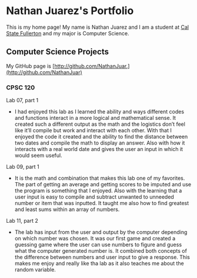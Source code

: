 # Nathan Juarez's Portfolio

This is my home page! My name is Nathan Juarez and I am a student at [Cal State Fullerton](http://www.fullerton.edu/) and my major is Computer Science.

## Computer Science Projects

My GitHub page is [http://github.com/NathanJuar.](http://github.com/NathanJuar)

### CPSC 120

Lab 07, part 1 

- I had enjoyed this lab as I learned the ability and ways different codes and functions interact in a more logical and mathematical sense. It created such a different output as the math and the logistics don’t feel like it’ll compile but work and interact with each other. With that I enjoyed the code it created and the ability to find the distance between two dates and compile the math to display an answer. Also with how it interacts with a real world date and gives the user an input in which it would seem useful.

Lab 09, part 1

- It is the math and combination that makes this lab one of my favorites. The part of getting an average and getting scores to be imputed and use the program is something that I enjoyed. Also with the learning that a user input is easy to compile and subtract unwanted to unneeded number or item that was inputted. It taught me also how to find greatest and least sums within an array of numbers.

Lab 11, part 2

- The lab has input from the user and output by the computer depending on which number was chosen. It was our first game and created a guessing game where the user can use numbers to figure and guess what the computer generated number is. It combined both concepts of the difference between numbers and user input to give a response. This makes me enjoy and really like tha lab as it also teaches me about the random variable.
